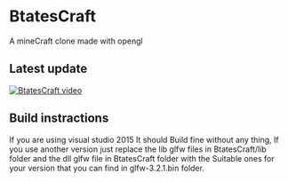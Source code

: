 # BtatesCraft
A mineCraft clone made with opengl

## Latest update
[![BtatesCraft video](http://img.youtube.com/vi/fKfb9iRvzaw/0.jpg)](http://www.youtube.com/watch?v=fKfb9iRvzaw "BtatesCraft")

## Build instractions 
If you are using visual studio 2015 It should Build fine without any thing,
If you use another version just replace the lib glfw files in BtatesCraft/lib folder
and the dll glfw file in BtatesCraft folder with the Suitable ones for your version that you 
can find in glfw-3.2.1.bin folder.
